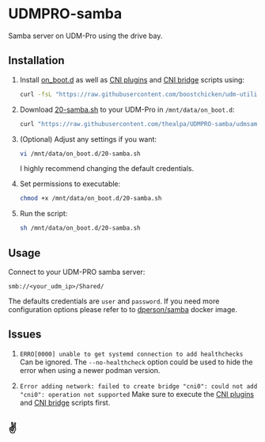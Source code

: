 # UDMPRO-samba

Samba server on UDM-Pro using the drive bay.

## Installation

1. Install [on_boot.d](https://github.com/boostchicken/udm-utilities) as well as [CNI plugins](https://github.com/boostchicken-dev/udm-utilities/blob/master/cni-plugins/05-install-cni-plugins.sh) and [CNI bridge](https://github.com/boostchicken-dev/udm-utilities/blob/master/on-boot-script/examples/udm-networking/on_boot.d/05-cni-bridge.sh) scripts using:

    ```bash
    curl -fsL "https://raw.githubusercontent.com/boostchicken/udm-utilities/HEAD/on-boot-script/remote_install.sh" | /bin/sh
    ```

2. Download [20-samba.sh](https://raw.githubusercontent.com/thealpa/UDMPRO-samba/udmsamba-master/20-samba.sh) to your UDM-Pro in `/mnt/data/on_boot.d`:

    ```bash
    curl "https://raw.githubusercontent.com/thealpa/UDMPRO-samba/udmsamba-master/20-samba.sh" -o /mnt/data/on_boot.d/20-samba.sh
    ```

3. (Optional) Adjust any settings if you want:

    ```bash
    vi /mnt/data/on_boot.d/20-samba.sh
    ```
    
    I highly recommend changing the default credentials.  

4. Set permissions to executable:

    ```bash
    chmod +x /mnt/data/on_boot.d/20-samba.sh
    ```

5. Run the script:

    ```bash
    sh /mnt/data/on_boot.d/20-samba.sh
    ```

## Usage

Connect to your UDM-PRO samba server:

`smb://<your_udm_ip>/Shared/`

The defaults credentials are `user` and `password`.
If you need more configuration options please refer to to [dperson/samba](https://hub.docker.com/r/dperson/samba) docker image.

## Issues

1. `ERRO[0000] unable to get systemd connection to add healthchecks`
Can be ignored. The `--no-healthcheck` option could be used to hide the error when using a newer podman version.

2. `Error adding network: failed to create bridge "cni0": could not add "cni0": operation not supported`
Make sure to execute the [CNI plugins](https://github.com/boostchicken-dev/udm-utilities/blob/master/cni-plugins/05-install-cni-plugins.sh) and [CNI bridge](https://github.com/boostchicken-dev/udm-utilities/blob/master/on-boot-script/examples/udm-networking/on_boot.d/05-cni-bridge.sh) scripts first.

## ✌️
